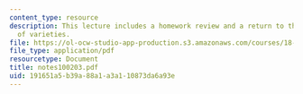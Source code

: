 ```yaml
---
content_type: resource
description: This lecture includes a homework review and a return to the discussion
  of varieties.
file: https://ol-ocw-studio-app-production.s3.amazonaws.com/courses/18-725-algebraic-geometry-fall-2003/191651a5b39a88a1a3a110873da6a93e_notes100203.pdf
file_type: application/pdf
resourcetype: Document
title: notes100203.pdf
uid: 191651a5-b39a-88a1-a3a1-10873da6a93e
---
```

